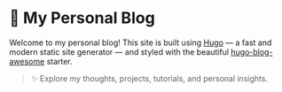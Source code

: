 # 🧠 My Personal Blog

Welcome to my personal blog! This site is built using [Hugo](https://gohugo.io/) — a fast and modern static site generator — and styled with the beautiful [hugo-blog-awesome](https://github.com/hugo-sid/hugo-blog-awesome/) starter.

> ✨ Explore my thoughts, projects, tutorials, and personal insights.
